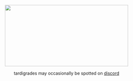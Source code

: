 <p align="center">
<img width="400" height="200" src="https://user-images.githubusercontent.com/159073/182078798-84b8a447-0ac9-4134-a26d-48457b1ef7bc.jpg" />
</p>
<p align="center">
tardigrades may occasionally be spotted on <a href="https://discord.gg/ZnNsBwaBKr">discord</a>
</p>
